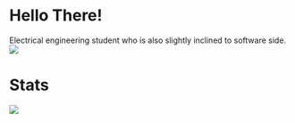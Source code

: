 # Hello There!
Electrical engineering student who is also slightly inclined to software side.
![](https://komarev.com/ghpvc/?username=AUS616&color=ff69b4&style=plastic&label=PROFILE+VIEWS+SINCE+APR)




# Stats

<img align="left" wdith="47%" src="https://github-readme-stats.vercel.app/api?username=AUS616&show_icons=true&theme=tokyonight" />












